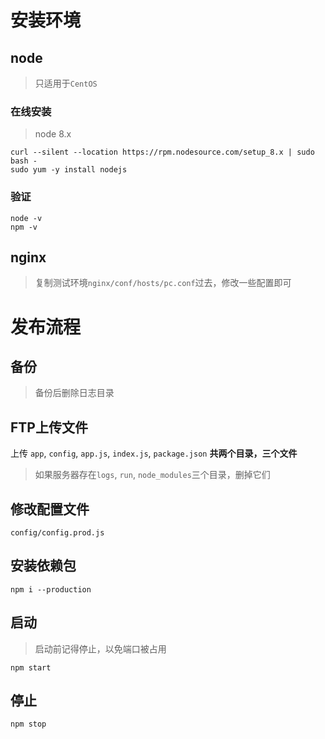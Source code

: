# 安装环境
## node
> 只适用于`CentOS`
### 在线安装
> node 8.x
```
curl --silent --location https://rpm.nodesource.com/setup_8.x | sudo bash -
sudo yum -y install nodejs
```

### 验证
```
node -v
npm -v
``` 

## nginx
> 复制测试环境`nginx/conf/hosts/pc.conf`过去，修改一些配置即可

# 发布流程
## 备份
> 备份后删除日志目录

## FTP上传文件
上传 `app`, `config`, `app.js`, `index.js`, `package.json`
**共两个目录，三个文件**

> 如果服务器存在`logs`, `run`, `node_modules`三个目录，删掉它们

## 修改配置文件
`config/config.prod.js`

## 安装依赖包
```
npm i --production
```

## 启动
> 启动前记得停止，以免端口被占用

```
npm start
```

## 停止
```
npm stop
```
